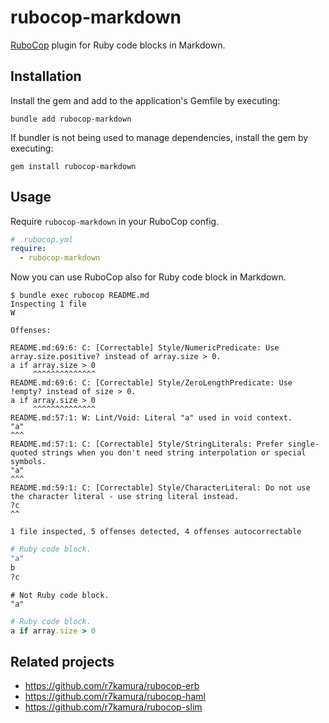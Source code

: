 # rubocop-markdown

[RuboCop](https://github.com/rubocop/rubocop) plugin for Ruby code blocks in Markdown.

## Installation

Install the gem and add to the application's Gemfile by executing:

```
bundle add rubocop-markdown
```

If bundler is not being used to manage dependencies, install the gem by executing:

```
gem install rubocop-markdown
```

## Usage

Require `rubocop-markdown` in your RuboCop config.

```yaml
# .rubocop.yml
require:
  - rubocop-markdown
```

Now you can use RuboCop also for Ruby code block in Markdown.

```
$ bundle exec rubocop README.md
Inspecting 1 file
W

Offenses:

README.md:69:6: C: [Correctable] Style/NumericPredicate: Use array.size.positive? instead of array.size > 0.
a if array.size > 0
     ^^^^^^^^^^^^^^
README.md:69:6: C: [Correctable] Style/ZeroLengthPredicate: Use !empty? instead of size > 0.
a if array.size > 0
     ^^^^^^^^^^^^^^
README.md:57:1: W: Lint/Void: Literal "a" used in void context.
"a"
^^^
README.md:57:1: C: [Correctable] Style/StringLiterals: Prefer single-quoted strings when you don't need string interpolation or special symbols.
"a"
^^^
README.md:59:1: C: [Correctable] Style/CharacterLiteral: Do not use the character literal - use string literal instead.
?c
^^

1 file inspected, 5 offenses detected, 4 offenses autocorrectable
```

```ruby
# Ruby code block.
"a"
b
?c
```

```
# Not Ruby code block.
"a"
```

```ruby
# Ruby code block.
a if array.size > 0
```

## Related projects

- https://github.com/r7kamura/rubocop-erb
- https://github.com/r7kamura/rubocop-haml
- https://github.com/r7kamura/rubocop-slim
